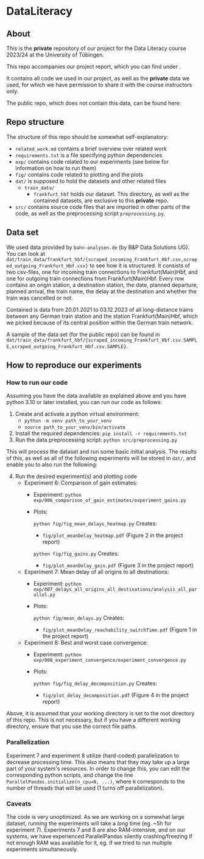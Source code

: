 # DataLiteracy <!-- TODO replace with paper title-->

## About

This is the **private** repository of our project for the
Data Literacy course 2023/24 at the University of Tübingen.

This repo accompanies our project report,
which you can find under <!-- TODO link paper or say where it is in the repo-->.

It contains all code we used in our project,
as well as the **private** data we used,
for which we have permission to share it with
the course instructors only.

The public repo, which does not contain this data,
can be found here: <!-- TODO link other repo-->

## Repo structure

The structure of this repo should be somewhat self-explanatory:
- `related_work.md` contains a brief overview over related work
- `requirements.txt` is a file specifying python dependencies
- `exp/` contains code related to our experiments (see below for
    information on how to run them)
- `fig/` contains code related to plotting and the plots
- `dat/` is supposed to hold the datasets and other related files
    - `train_data/`
        - `frankfurt_hbf` holds our dataset. This directory,
            as well as the contained datasets, are exclusive to this
            **private** repo.
- `src/` contains source code files that are imported in other
    parts of the code, as well as the preprocessing script
    `preprocessing.py`.

## Data set

We used data provided by `bahn-analysen.de` (by B&P Data Solutions UG).
You can look at
`dat/train_data/frankfurt_hbf/{scraped_incoming_Frankfurt_Hbf.csv,scraped_outgoing_Frankfurt_Hbf.csv}`
to see how it is structured.
It consists of two csv-files, one for incoming train connections to
Frankfurt(Main)Hbf, and one for outgoing train connections from
Frankfurt(Main)Hbf.
Every row contains an origin station, a destination station, the date, planned
departure, planned arrival, the train name, the delay at the destination and
whether the train was cancelled or not.

Contained is data from 20.01.2021 to 03.12.2023
of all long-distance trains between any
German train station and the station Frankfurt(Main)Hbf,
which we picked because of its central position within the German train network.

A sample of the data set (for the public repo) can be found in
`dat/train_data/frankfurt_hbf/{scraped_incoming_Frankfurt_Hbf.csv.SAMPLE,scraped_outgoing_Frankfurt_Hbf.csv.SAMPLE}`.

## How to reproduce our experiments

### How to run our code

Assuming you have the data available as explained above
and you have python 3.10 or later installed,
you can run our code as follows:

1. Create and activate a python virtual environment:
    - `python -m venv path_to_your_venv`
    - `source path_to_your_venv/bin/activate`
2. Install the required dependencies:
    `pip install -r requirements.txt`
3. Run the data preprocessing script:
    `python src/preprocessing.py`

This will process the dataset and run some basic initial analysis.
The results of this, as well as all of the following experiments
will be stored in `dat/`, and enable you to also run the following:

4. Run the desired experiment(s) and plotting code
    - Experiment 6: Comparison of gain estimates:
        - Experiment:
            `python exp/006_comparison_of_gain_estimates/experiment_gains.py`
        - Plots:
            
            `python fig/fig_mean_delays_heatmap.py` Creates:
            - `fig/plot_meanDelay_heatmap.pdf` (Figure 2 in the project report)

            `python fig/fig_gains.py` Creates: <!-- TODO no clue if this is
            correct-->
            - `fig/plot_meanDelay_gain.pdf` (Figure 3 in the project report)
            <!-- TODO replace with appropriate file, ensure this is correct-->
    - Experiment 7: Mean delay of all origins to all destinations:
        - Experiment:
            `python exp/007_delays_all_origins_all_destinations/analysis_all_parallel.py`
        - Plots:

            `python fig/mean_delays.py` Creates: <!-- TODO no clue if this is
            correct-->
            - `fig/plot_meanDelay_reachability_switchTime.pdf`
                (Figure 1 in the project report)
            
            <!-- TODO replace with appropriate files, ensure this is correct-->
    - Experiment 8: Best and worst case convergence:
        - Experiment:
            `python exp/008_experiment_convergence/experiment_convergence.py`
        - Plots:
            
            `python fig/fig_delay_decomposition.py` Creates: <!-- TODO no clue if this is
                correct-->
            - `fig/plot_delay_decomposition.pdf` (Figure 4 in the project report)
            <!-- TODO replace with appropriate files, ensure this is correct-->

Above, it is assumed that your working
directory is set to the root directory of this repo.
This is not necessary, but if you have a different working
directory, ensure that you use the correct file paths.

### Parallelization

Experiment 7 and experiment 8 utilize (hard-coded) parallelization to decrease
processing time. This also means that they may take up a large part of your
system's resources. In order to change this, you can edit the corresponding
python scripts, and change the line
`ParallelPandas.initialize(n_cpu=N, ...)`, where `N` corresponds to the
number of threads that will be used (1 turns off parallelization).

### Caveats

The code is very unoptimized. As we are working on a somewhat large dataset,
running the experiments will take a *long* time (eg. ~5h for experiment 7).
Experiments 7 and 8 are also RAM-intensive, and on our systems,
we have experienced ParallelPandas silently crashing/freezing if not enough RAM
was available for it, eg. if we tried to run multiple experiments
simultaneously.
